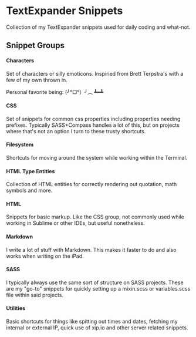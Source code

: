 # TextExpander Snippets

Collection of my TextExpander snippets used for daily coding and what-not.

## Snippet Groups

#### Characters

Set of characters or silly emoticons. Inspiried from Brett Terpstra's with a few of my own thrown in. 

Personal favorite being: (╯°□°）╯︵ ┻━┻

#### CSS

Set of snippets for common css properties including properties needing prefixes. Typically SASS+Compass handles a lot of this, but on projects where that's not an option I turn to these trusty shortcuts.

#### Filesystem

Shortcuts for moving around the system while working within the Terminal.

#### HTML Type Entities

Collection of HTML entities for correctly rendering out quotation, math symbols and more.

#### HTML

Snippets for basic markup. Like the CSS group, not commonly used while working in Sublime or other IDEs, but useful nonetheless.

#### Markdown

I write a lot of stuff with Markdown. This makes it faster to do and also works when writing on the iPad.

#### SASS

I typically always use the same sort of structure on SASS projects. These are my "go-to" snippets for quickly setting up a mixin.scss or variables.scss file within said projects.

#### Utilities

Basic shortcuts for things like spitting out times and dates, fetching my internal or external IP, quick use of xip.io and other server related snippets.

